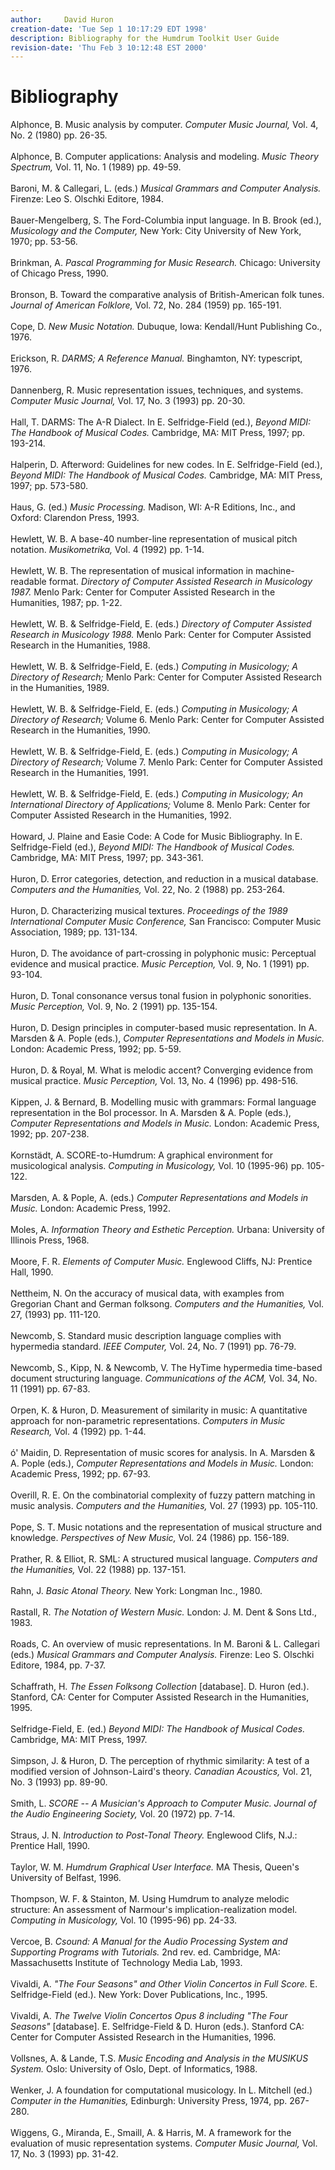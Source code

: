 ```yaml
---
author:		David Huron
creation-date: 'Tue Sep 1 10:17:29 EDT 1998'
description: Bibliography for the Humdrum Toolkit User Guide
revision-date: 'Thu Feb 3 10:12:48 EST 2000'
---
```


Bibliography
============



Alphonce, B. Music analysis by computer. *Computer Music Journal,* Vol.
4, No. 2 (1980) pp. 26-35.\
\
Alphonce, B. Computer applications: Analysis and modeling. *Music Theory
Spectrum,* Vol. 11, No. 1 (1989) pp. 49-59.\
\
Baroni, M. & Callegari, L. (eds.) *Musical Grammars and Computer
Analysis.* Firenze: Leo S. Olschki Editore, 1984.\
\
Bauer-Mengelberg, S. The Ford-Columbia input language. In B. Brook
(ed.), *Musicology and the Computer,* New York: City University of New
York, 1970; pp. 53-56.\
\
Brinkman, A. *Pascal Programming for Music Research.* Chicago:
University of Chicago Press, 1990.\
\
Bronson, B. Toward the comparative analysis of British-American folk
tunes. *Journal of American Folklore,* Vol. 72, No. 284 (1959) pp.
165-191.\
\
Cope, D. *New Music Notation.* Dubuque, Iowa: Kendall/Hunt Publishing
Co., 1976.\
\
Erickson, R. *DARMS; A Reference Manual.* Binghamton, NY: typescript,
1976.\
\
Dannenberg, R. Music representation issues, techniques, and systems.
*Computer Music Journal,* Vol. 17, No. 3 (1993) pp. 20-30.\
\
Hall, T. DARMS: The A-R Dialect. In E. Selfridge-Field (ed.), *Beyond
MIDI: The Handbook of Musical Codes.* Cambridge, MA: MIT Press, 1997;
pp. 193-214.\
\
Halperin, D. Afterword: Guidelines for new codes. In E. Selfridge-Field
(ed.), *Beyond MIDI: The Handbook of Musical Codes.* Cambridge, MA: MIT
Press, 1997; pp. 573-580.\
\
Haus, G. (ed.) *Music Processing.* Madison, WI: A-R Editions, Inc., and
Oxford: Clarendon Press, 1993.\
\
Hewlett, W. B. A base-40 number-line representation of musical pitch
notation. *Musikometrika,* Vol. 4 (1992) pp. 1-14.\
\
Hewlett, W. B. The representation of musical information in
machine-readable format. *Directory of Computer Assisted Research in
Musicology 1987.* Menlo Park: Center for Computer Assisted Research in
the Humanities, 1987; pp. 1-22.\
\
Hewlett, W. B. & Selfridge-Field, E. (eds.) *Directory of Computer
Assisted Research in Musicology 1988.* Menlo Park: Center for Computer
Assisted Research in the Humanities, 1988.\
\
Hewlett, W. B. & Selfridge-Field, E. (eds.) *Computing in Musicology; A
Directory of Research;* Menlo Park: Center for Computer Assisted
Research in the Humanities, 1989.\
\
Hewlett, W. B. & Selfridge-Field, E. (eds.) *Computing in Musicology; A
Directory of Research;* Volume 6. Menlo Park: Center for Computer
Assisted Research in the Humanities, 1990.\
\
Hewlett, W. B. & Selfridge-Field, E. (eds.) *Computing in Musicology; A
Directory of Research;* Volume 7. Menlo Park: Center for Computer
Assisted Research in the Humanities, 1991.\
\
Hewlett, W. B. & Selfridge-Field, E. (eds.) *Computing in Musicology; An
International Directory of Applications;* Volume 8. Menlo Park: Center
for Computer Assisted Research in the Humanities, 1992.\
\
Howard, J. Plaine and Easie Code: A Code for Music Bibliography. In E.
Selfridge-Field (ed.), *Beyond MIDI: The Handbook of Musical Codes.*
Cambridge, MA: MIT Press, 1997; pp. 343-361.\
\
Huron, D. Error categories, detection, and reduction in a musical
database. *Computers and the Humanities,* Vol. 22, No. 2 (1988) pp.
253-264.\
\
Huron, D. Characterizing musical textures. *Proceedings of the 1989
International Computer Music Conference,* San Francisco: Computer Music
Association, 1989; pp. 131-134.\
\
Huron, D. The avoidance of part-crossing in polyphonic music: Perceptual
evidence and musical practice. *Music Perception,* Vol. 9, No. 1 (1991)
pp. 93-104.\
\
Huron, D. Tonal consonance versus tonal fusion in polyphonic sonorities.
*Music Perception,* Vol. 9, No. 2 (1991) pp. 135-154.\
\
Huron, D. Design principles in computer-based music representation. In
A. Marsden & A. Pople (eds.), *Computer Representations and Models in
Music.* London: Academic Press, 1992; pp. 5-59.\
\
Huron, D. & Royal, M. What is melodic accent? Converging evidence from
musical practice. *Music Perception,* Vol. 13, No. 4 (1996) pp.
498-516.\
\
Kippen, J. & Bernard, B. Modelling music with grammars: Formal language
representation in the Bol processor. In A. Marsden & A. Pople (eds.),
*Computer Representations and Models in Music.* London: Academic Press,
1992; pp. 207-238.\
\
Kornstädt, A. SCORE-to-Humdrum: A graphical environment for
musicological analysis. *Computing in Musicology,* Vol. 10 (1995-96) pp.
105-122.\
\
Marsden, A. & Pople, A. (eds.) *Computer Representations and Models in
Music.* London: Academic Press, 1992.\
\
Moles, A. *Information Theory and Esthetic Perception.* Urbana:
University of Illinois Press, 1968.\
\
Moore, F. R. *Elements of Computer Music.* Englewood Cliffs, NJ:
Prentice Hall, 1990.\
\
Nettheim, N. On the accuracy of musical data, with examples from
Gregorian Chant and German folksong. *Computers and the Humanities,*
Vol. 27, (1993) pp. 111-120.\
\
Newcomb, S. Standard music description language complies with hypermedia
standard. *IEEE Computer,* Vol. 24, No. 7 (1991) pp. 76-79.\
\
Newcomb, S., Kipp, N. & Newcomb, V. The HyTime hypermedia time-based
document structuring language. *Communications of the ACM,* Vol. 34, No.
11 (1991) pp. 67-83.\
\
Orpen, K. & Huron, D. Measurement of similarity in music: A quantitative
approach for non-parametric representations. *Computers in Music
Research,* Vol. 4 (1992) pp. 1-44.\
\
ó\' Maidin, D. Representation of music scores for analysis. In A.
Marsden & A. Pople (eds.), *Computer Representations and Models in
Music.* London: Academic Press, 1992; pp. 67-93.\
\
Overill, R. E. On the combinatorial complexity of fuzzy pattern matching
in music analysis. *Computers and the Humanities,* Vol. 27 (1993) pp.
105-110.\
\
Pope, S. T. Music notations and the representation of musical structure
and knowledge. *Perspectives of New Music,* Vol. 24 (1986) pp. 156-189.\
\
Prather, R. & Elliot, R. SML: A structured musical language. *Computers
and the Humanities,* Vol. 22 (1988) pp. 137-151.\
\
Rahn, J. *Basic Atonal Theory.* New York: Longman Inc., 1980.\
\
Rastall, R. *The Notation of Western Music.* London: J. M. Dent & Sons
Ltd., 1983.\
\
Roads, C. An overview of music representations. In M. Baroni & L.
Callegari (eds.) *Musical Grammars and Computer Analysis.* Firenze: Leo
S. Olschki Editore, 1984, pp. 7-37.\
\
Schaffrath, H. *The Essen Folksong Collection* \[database\]. D. Huron
(ed.). Stanford, CA: Center for Computer Assisted Research in the
Humanities, 1995.\
\
Selfridge-Field, E. (ed.) *Beyond MIDI: The Handbook of Musical Codes.*
Cambridge, MA: MIT Press, 1997.\
\
Simpson, J. & Huron, D. The perception of rhythmic similarity: A test of
a modified version of Johnson-Laird\'s theory. *Canadian Acoustics,*
Vol. 21, No. 3 (1993) pp. 89-90.\
\
Smith, L. *SCORE \-- A Musician\'s Approach to Computer Music.* *Journal
of the Audio Engineering Society,* Vol. 20 (1972) pp. 7-14.\
\
Straus, J. N. *Introduction to Post-Tonal Theory.* Englewood Clifs,
N.J.: Prentice Hall, 1990.\
\
Taylor, W. M. *Humdrum Graphical User Interface.* MA Thesis, Queen\'s
University of Belfast, 1996.\
\
Thompson, W. F. & Stainton, M. Using Humdrum to analyze melodic
structure: An assessment of Narmour\'s implication-realization model.
*Computing in Musicology,* Vol. 10 (1995-96) pp. 24-33.\
\
Vercoe, B. *Csound: A Manual for the Audio Processing System and
Supporting Programs* *with Tutorials.* 2nd rev. ed. Cambridge, MA:
Massachusetts Institute of Technology Media Lab, 1993.\
\
Vivaldi, A. *\"The Four Seasons\" and Other Violin Concertos in Full
Score.* E. Selfridge-Field (ed.). New York: Dover Publications, Inc.,
1995.\
\
Vivaldi, A. *The Twelve Violin Concertos Opus 8 including \"The Four
Seasons\"* \[database\]. E. Selfridge-Field & D. Huron (eds.). Stanford
CA: Center for Computer Assisted Research in the Humanities, 1996.\
\
Vollsnes, A. & Lande, T.S. *Music Encoding and Analysis in the MUSIKUS
System.* Oslo: University of Oslo, Dept. of Informatics, 1988.\
\
Wenker, J. A foundation for computational musicology. In L. Mitchell
(ed.) *Computer in the Humanities,* Edinburgh: University Press, 1974,
pp. 267-280.\
\
Wiggens, G., Miranda, E., Smaill, A. & Harris, M. A framework for the
evaluation of music representation systems. *Computer Music Journal,*
Vol. 17, No. 3 (1993) pp. 31-42.


